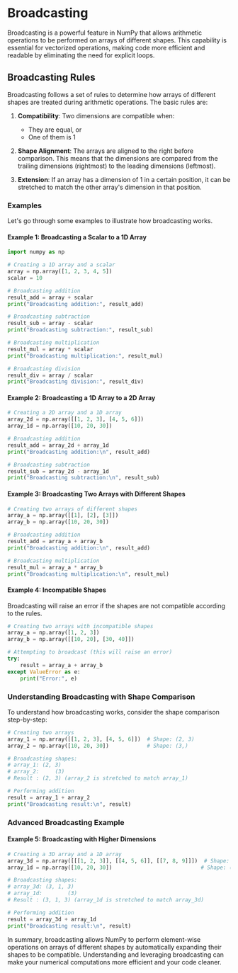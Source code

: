 # Broadcasting
Broadcasting is a powerful feature in NumPy that allows arithmetic operations to be performed on arrays of different shapes. This capability is essential for vectorized operations, making code more efficient and readable by eliminating the need for explicit loops.

## Broadcasting Rules
Broadcasting follows a set of rules to determine how arrays of different shapes are treated during arithmetic operations. The basic rules are:

1. **Compatibility**: Two dimensions are compatible when:
   - They are equal, or
   - One of them is 1

2. **Shape Alignment**: The arrays are aligned to the right before comparison. This means that the dimensions are compared from the trailing dimensions (rightmost) to the leading dimensions (leftmost).

3. **Extension**: If an array has a dimension of 1 in a certain position, it can be stretched to match the other array's dimension in that position.

### Examples
Let's go through some examples to illustrate how broadcasting works.

#### Example 1: Broadcasting a Scalar to a 1D Array
```python
import numpy as np

# Creating a 1D array and a scalar
array = np.array([1, 2, 3, 4, 5])
scalar = 10

# Broadcasting addition
result_add = array + scalar
print("Broadcasting addition:", result_add)

# Broadcasting subtraction
result_sub = array - scalar
print("Broadcasting subtraction:", result_sub)

# Broadcasting multiplication
result_mul = array * scalar
print("Broadcasting multiplication:", result_mul)

# Broadcasting division
result_div = array / scalar
print("Broadcasting division:", result_div)
```

#### Example 2: Broadcasting a 1D Array to a 2D Array
```python
# Creating a 2D array and a 1D array
array_2d = np.array([[1, 2, 3], [4, 5, 6]])
array_1d = np.array([10, 20, 30])

# Broadcasting addition
result_add = array_2d + array_1d
print("Broadcasting addition:\n", result_add)

# Broadcasting subtraction
result_sub = array_2d - array_1d
print("Broadcasting subtraction:\n", result_sub)
```

#### Example 3: Broadcasting Two Arrays with Different Shapes
```python
# Creating two arrays of different shapes
array_a = np.array([[1], [2], [3]])
array_b = np.array([10, 20, 30])

# Broadcasting addition
result_add = array_a + array_b
print("Broadcasting addition:\n", result_add)

# Broadcasting multiplication
result_mul = array_a * array_b
print("Broadcasting multiplication:\n", result_mul)
```

#### Example 4: Incompatible Shapes
Broadcasting will raise an error if the shapes are not compatible according to the rules.

```python
# Creating two arrays with incompatible shapes
array_a = np.array([1, 2, 3])
array_b = np.array([[10, 20], [30, 40]])

# Attempting to broadcast (this will raise an error)
try:
    result = array_a + array_b
except ValueError as e:
    print("Error:", e)
```

### Understanding Broadcasting with Shape Comparison
To understand how broadcasting works, consider the shape comparison step-by-step:

```python
# Creating two arrays
array_1 = np.array([[1, 2, 3], [4, 5, 6]])  # Shape: (2, 3)
array_2 = np.array([10, 20, 30])            # Shape: (3,)

# Broadcasting shapes:
# array_1: (2, 3)
# array_2:     (3)
# Result : (2, 3) (array_2 is stretched to match array_1)

# Performing addition
result = array_1 + array_2
print("Broadcasting result:\n", result)
```

### Advanced Broadcasting Example
#### Example 5: Broadcasting with Higher Dimensions
```python
# Creating a 3D array and a 1D array
array_3d = np.array([[[1, 2, 3]], [[4, 5, 6]], [[7, 8, 9]]])  # Shape: (3, 1, 3)
array_1d = np.array([10, 20, 30])                            # Shape: (3,)

# Broadcasting shapes:
# array_3d: (3, 1, 3)
# array_1d:        (3)
# Result : (3, 1, 3) (array_1d is stretched to match array_3d)

# Performing addition
result = array_3d + array_1d
print("Broadcasting result:\n", result)
```

In summary, broadcasting allows NumPy to perform element-wise operations on arrays of different shapes by automatically expanding their shapes to be compatible. Understanding and leveraging broadcasting can make your numerical computations more efficient and your code cleaner.
